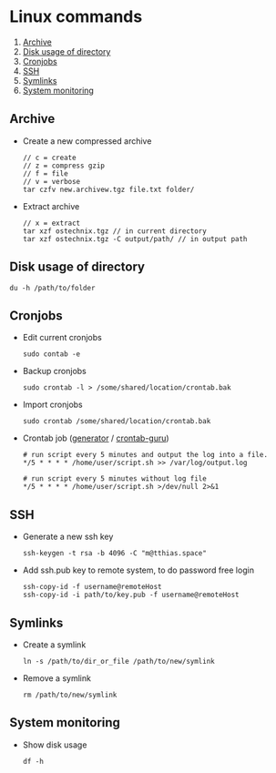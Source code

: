 # Linux commands
1. [Archive](#Archive)
1. [Disk usage of directory](#disk-usage-of-directory)
1. [Cronjobs](#cronjobs)
1. [SSH](#ssh)
1. [Symlinks](#Symlinks)
1. [System monitoring](#system-monitoring)

## Archive
- Create a new compressed archive 
    ```
    // c = create
    // z = compress gzip
    // f = file
    // v = verbose
    tar czfv new.archivew.tgz file.txt folder/
    ```
- Extract archive
    ```
    // x = extract
    tar xzf ostechnix.tgz // in current directory
    tar xzf ostechnix.tgz -C output/path/ // in output path
    ```

## Disk usage of directory
```
du -h /path/to/folder
```


## Cronjobs
- Edit current cronjobs
    ```
    sudo contab -e
    ```
- Backup cronjobs
    ```
    sudo crontab -l > /some/shared/location/crontab.bak
    ```
- Import cronjobs
    ```
    sudo crontab /some/shared/location/crontab.bak
    ```
- Crontab job ([generator](https://crontab-generator.org/) / [crontab-guru](https://crontab.guru/))
    ```
    # run script every 5 minutes and output the log into a file.
    */5 * * * * /home/user/script.sh >> /var/log/output.log

    # run script every 5 minutes without log file
    */5 * * * * /home/user/script.sh >/dev/null 2>&1
    ```

## SSH
- Generate a new ssh key
    ```
    ssh-keygen -t rsa -b 4096 -C "m@tthias.space"
    ```
- Add ssh.pub key to remote system, to do password free login
    ```
    ssh-copy-id -f username@remoteHost
    ssh-copy-id -i path/to/key.pub -f username@remoteHost
    ```

## Symlinks
- Create a symlink
    ```
    ln -s /path/to/dir_or_file /path/to/new/symlink
    ```

- Remove a symlink
    ```
    rm /path/to/new/symlink
    ```

## System monitoring
- Show disk usage
    ```
    df -h
    ```